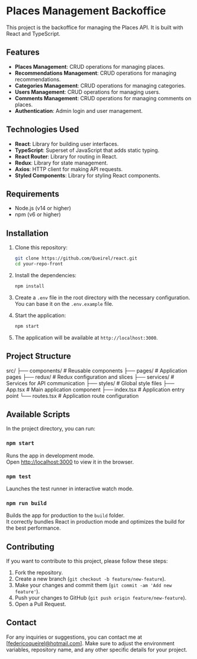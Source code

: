 # Places Management Backoffice

This project is the backoffice for managing the Places API. It is built with React and TypeScript.

## Features

- **Places Management**: CRUD operations for managing places.
- **Recommendations Management**: CRUD operations for managing recommendations.
- **Categories Management**: CRUD operations for managing categories.
- **Users Management**: CRUD operations for managing users.
- **Comments Management**: CRUD operations for managing comments on places.
- **Authentication**: Admin login and user management.

## Technologies Used

- **React**: Library for building user interfaces.
- **TypeScript**: Superset of JavaScript that adds static typing.
- **React Router**: Library for routing in React.
- **Redux**: Library for state management.
- **Axios**: HTTP client for making API requests.
- **Styled Components**: Library for styling React components.

## Requirements

- Node.js (v14 or higher)
- npm (v6 or higher)

## Installation

1. Clone this repository:
    ```sh
    git clone https://github.com/Queirel/react.git
    cd your-repo-front
    ```

2. Install the dependencies:
    ```sh
    npm install
    ```

3. Create a `.env` file in the root directory with the necessary configuration. You can base it on the `.env.example` file.

4. Start the application:
    ```sh
    npm start
    ```

5. The application will be available at `http://localhost:3000`.

## Project Structure

src/
├── components/ # Reusable components
├── pages/ # Application pages
├── redux/ # Redux configuration and slices
├── services/ # Services for API communication
├── styles/ # Global style files
├── App.tsx # Main application component
├── index.tsx # Application entry point
└── routes.tsx # Application route configuration

## Available Scripts

In the project directory, you can run:

### `npm start`

Runs the app in development mode.<br>
Open [http://localhost:3000](http://localhost:3000) to view it in the browser.

### `npm test`

Launches the test runner in interactive watch mode.

### `npm run build`

Builds the app for production to the `build` folder.<br>
It correctly bundles React in production mode and optimizes the build for the best performance.

## Contributing

If you want to contribute to this project, please follow these steps:

1. Fork the repository.
2. Create a new branch (`git checkout -b feature/new-feature`).
3. Make your changes and commit them (`git commit -am 'Add new feature'`).
4. Push your changes to GitHub (`git push origin feature/new-feature`).
5. Open a Pull Request.

## Contact

For any inquiries or suggestions, you can contact me at [federicoqueirel@hotmail.com].
Make sure to adjust the environment variables, repository name, and any other specific details for your project.